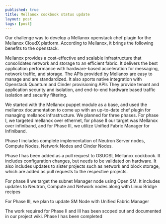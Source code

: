 ```yaml
---
published: true
title: Mellanox cookbook status update
layout: post
tags: [post]
---
```

Our challenge was to develop a Mellanox openstack  chef plugin for the Mellanox CloudX platform. According to Mellanox, it brings the following benefits to the openstack.

Mellanox provides a cost-effective and scalable infrastructure that consolidates network and storage to an efficient fabric.
It delivers the best application performance with hardware-based acceleration for messaging, network traffic, and storage.
The APIs provided by Mellanox are easy to manage and are standardized. It also sports native integration with Openstack Quantum and Cinder provisioning APIs
They provide tenant and application security and isolation, and end-to-end hardware based traffic isolation and security filtering.

We started with the Mellanox puppet module as a base, and used the mellanox documentation to come up with an up-to-date chef plugin for managing mellanox infrastructure. We planned for three phases. For phase I, we targeted mellanox over ethernet, for phase II our target was Mellanox over infiniband, and for Phase III, we utilize Unified Fabric Manager for Infiniband.

Phase I includes complete implementation of  Neutron Server nodes,  Compute Nodes, Network Nodes and Cinder Nodes.

Phase I has been added as a pull request to OSUOSL Mellanox cookbook. It includes configuration changes, but needs to be validated on hardware. It also includes updates to sister projects such as network and block storage, which are added as pull requests to the respective projects.

For phase II we target the subnet Manager node using Open SM. It includes updates to Neutron, Compute and Network nodes along with Linux Bridge recipes

For Phase III, we plan to  update SM Node with Unified Fabric Manager

The work required for Phase II and III has been scoped out and documented in our project wiki. Phase I has been completed
